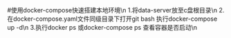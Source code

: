 #使用docker-compose快速搭建本地环境\n
1.将data-server放至c盘根目录\n
2.在docker-compose.yaml文件同级目录下打开git bash 执行docker-compose up -d\n
3.执行docker ps 或docker-compose ps 查看容器是否启动\n
